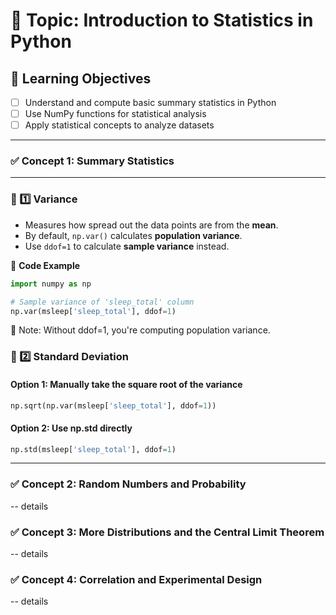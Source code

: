 # 🧠 Topic: Introduction to Statistics in Python

## 🎯 Learning Objectives
- [ ] Understand and compute basic summary statistics in Python
- [ ] Use NumPy functions for statistical analysis
- [ ] Apply statistical concepts to analyze datasets
---
### ✅ Concept 1: Summary Statistics

---

### 🔷 1️⃣ Variance

- Measures how spread out the data points are from the **mean**.
- By default, `np.var()` calculates **population variance**.
- Use `ddof=1` to calculate **sample variance** instead.

🧪 **Code Example**
```python
import numpy as np

# Sample variance of 'sleep_total' column
np.var(msleep['sleep_total'], ddof=1)
```
🔎 Note: Without ddof=1, you're computing population variance.

### 🔷 2️⃣ Standard Deviation

#### Option 1: Manually take the square root of the variance
```python
np.sqrt(np.var(msleep['sleep_total'], ddof=1))
```
#### Option 2: Use np.std directly
```python
np.std(msleep['sleep_total'], ddof=1)
```

---

### ✅ Concept 2: Random Numbers and Probability
-- details

### ✅ Concept 3: More Distributions and the Central Limit Theorem
-- details

### ✅ Concept 4: Correlation and Experimental Design
-- details
